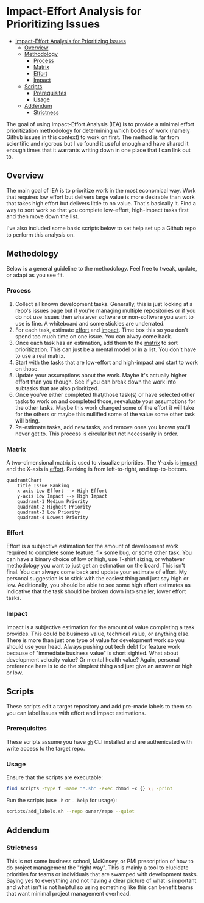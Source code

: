 # Impact-Effort Analysis for Prioritizing Issues

<!--toc:start-->

- [Impact-Effort Analysis for Prioritizing Issues](#impact-effort-analysis-for-prioritizing-issues)
  - [Overview](#overview)
  - [Methodology](#methodology)
    - [Process](#process)
    - [Matrix](#matrix)
    - [Effort](#effort)
    - [Impact](#impact)
  - [Scripts](#scripts)
    - [Prerequisites](#prerequisites)
    - [Usage](#usage)
  - [Addendum](#addendum)
    - [Strictness](#strictness)
    <!--toc:end-->

The goal of using Impact-Effort Analysis (IEA) is to provide a minimal effort prioritization methodology for determining which bodies of work (namely Github issues in this context) to work on first. The method is far from scientific and rigorous but I've found it useful enough and have shared it enough times that it warrants writing down in one place that I can link out to.

## Overview

The main goal of IEA is to prioritize work in the most economical way. Work that requires low effort but delivers large value is more desirable than work that takes high effort but delivers little to no value. That's basically it. Find a way to sort work so that you complete low-effort, high-impact tasks first and then move down the list.

I've also included some basic scripts below to set help set up a Github repo to perform this analysis on.

## Methodology

Below is a general guideline to the methodology. Feel free to tweak, update, or adapt as you see fit.

### Process

1. Collect all known development tasks. Generally, this is just looking at a repo's issues page but if you're managing multiple repositories or if you do not use issues then whatever software or non-software you want to use is fine. A whiteboard and some stickies are underrated.
2. For each task, estimate [effort](#effort) and [impact](#impact). Time box this so you don't spend too much time on one issue. You can alway come back.
3. Once each task has an estimation, add them to the [matrix](#matrix) to sort prioritization. This can just be a mental model or in a list. You don't have to use a real matrix.
4. Start with the tasks that are low-effort and high-impact and start to work on those.
5. Update your assumptions about the work. Maybe it's actually higher effort than you though. See if you can break down the work into subtasks that are also prioritized.
6. Once you've either completed that/those task(s) or have selected other tasks to work on and completed those, reevaluate your assumptions for the other tasks. Maybe this work changed some of the effort it will take for the others or maybe this nullified some of the value some other task will bring.
7. Re-estimate tasks, add new tasks, and remove ones you known you'll never get to. This process is circular but not necessarily in order.

### Matrix

A two-dimensional matrix is used to visualize priorities. The Y-axis is [impact](#impact) and the X-axis is [effort](#effort). Ranking is from left-to-right, and top-to-bottom.

```mermaid
quadrantChart
    title Issue Ranking
    x-axis Low Effort --> High Effort
    y-axis Low Impact --> High Impact
    quadrant-1 Medium Priority
    quadrant-2 Highest Priority
    quadrant-3 Low Priority
    quadrant-4 Lowest Priority
```

### Effort

Effort is a subjective estimation for the amount of development work required to complete some feature, fix some bug, or some other task. You can have a binary choice of low or high, use T-shirt sizing, or whatever methodology you want to just get an estimation on the board. This isn't final. You can always come back and update your estimate of effort. My personal suggestion is to stick with the easiest thing and just say high or low. Additionally, you should be able to see some high effort estimates as indicative that the task should be broken down into smaller, lower effort tasks.

### Impact

Impact is a subjective estimation for the amount of value completing a task provides. This could be business value, technical value, or anything else. There is more than just one type of value for development work so you should use your head. Always pushing out tech debt for feature work because of "immediate business value" is short sighted. What about development velocity value? Or mental health value? Again, personal preference here is to do the simplest thing and just give an answer or high or low.

## Scripts

These scripts edit a target repository and add pre-made labels to them so you can label issues with effort and impact estimations.

### Prerequisites

These scripts assume you have [`gh`](https://cli.github.com) CLI installed and are authenicated with write access to the target repo.

### Usage

Ensure that the scripts are executable:

```sh
find scripts -type f -name "*.sh" -exec chmod +x {} \; -print
```

Run the scripts (use `-h` or `--help` for usage):

```sh
scripts/add_labels.sh --repo owner/repo --quiet
```

## Addendum

### Strictness

This is not some business school, McKinsey, or PMI prescription of how to do project management the "right way". This is mainly a tool to elucidate priorities for teams or individuals that are swamped with development tasks. Saying yes to everything and not having a clear picture of what is important and what isn't is not helpful so using something like this can benefit teams that want minimal project management overhead.
